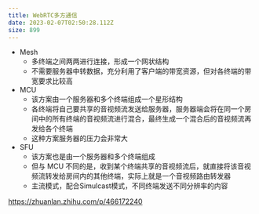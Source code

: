 ```yaml
---
title: WebRTC多方通信
date: 2023-02-07T02:50:28.112Z
size: 899
---
```

- Mesh
	- 多终端之间两两进行连接，形成一个网状结构
	- 不需要服务器中转数据，充分利用了客户端的带宽资源，但对各终端的带宽要求比较高
- MCU
	- 该方案由一个服务器和多个终端组成一个星形结构
	- 各终端将自己要共享的音视频流发送给服务器，服务器端会将在同一个房间中的所有终端的音视频流进行混合，最终生成一个混合后的音视频流再发给各个终端
	- 这种方案服务器的压力会非常大
- SFU
	- 该方案也是由一个服务器和多个终端组成
	- 但与 MCU 不同的是，收到某个终端共享的音视频流后，就直接将该音视频流转发给房间内的其他终端，实际上就是一个音视频路由转发器
	- 主流模式，配合Simulcast模式，不同终端发送不同分辨率的内容
	
	
https://zhuanlan.zhihu.com/p/466172240
